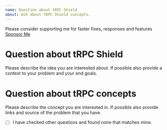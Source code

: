 ```yaml
---
name: Question about tRPC Shield
about: Ask about tRPC Shield concepts.
---
```


Please consider supporting me for faster fixes, responses and features
[Sponsor Me](https://github.com/sponsors/omar-dulaimi)

# Question about tRPC Shield

Please describe the idea you are interested about. If possible also provide a
context to your problem and your end goals.

# Question about tRPC concepts

Please describe the concept you are interested in. If possible also provide
links and source of the problem that you have.

- [ ] I have checked other questions and found none that matches mine.
